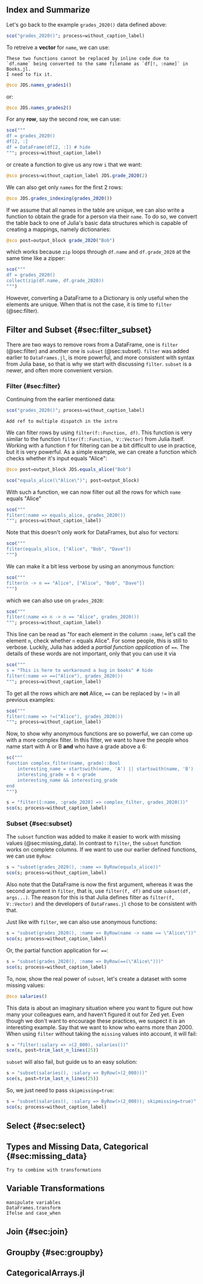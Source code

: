 ## Index and Summarize

Let's go back to the example `grades_2020()` data defined above:

```jl
sco("grades_2020()"; process=without_caption_label)
```

To retreive a **vector** for `name`, we can use:

```{=comment}
These two functions cannot be replaced by inline code due to
`df.name` being converted to the same filename as `df[!, :name]` in Books.jl.
I need to fix it.
```

```jl
@sco JDS.names_grades1()
```

or:

```jl
@sco JDS.names_grades2()
```

For any **row**, say the second row, we can use:

```jl
sco("""
df = grades_2020()
df[2, :]
df = DataFrame(df[2, :]) # hide
"""; process=without_caption_label)
```

or create a function to give us any row `i` that we want:

```jl
@sco process=without_caption_label JDS.grade_2020(2)
```

We can also get only `names` for the first 2 rows:

```jl
@sco JDS.grades_indexing(grades_2020())
```

If we assume that all names in the table are unique, we can also write a function to obtain the grade for a person via their `name`.
To do so, we convert the table back to one of Julia's basic data structures which is capable of creating a mappings, namely dictionaries:

```jl
@sco post=output_block grade_2020("Bob")
```

which works because `zip` loops through `df.name` and `df.grade_2020` at the same time like a zipper:

```jl
sco("""
df = grades_2020()
collect(zip(df.name, df.grade_2020))
""")
```

However, converting a DataFrame to a Dictionary is only useful when the elements are unique.
When that is not the case, it is time to `filter` (@sec:filter).

## Filter and Subset {#sec:filter_subset}

There are two ways to remove rows from a DataFrame, one is `filter` (@sec:filter) and another one is `subset` (@sec:subset).
`filter` was added earlier to `DataFrames.jl`, is more powerful, and more consistent with syntax from Julia base, so that is why we start with discussing `filter`.
`subset` is a newer, and often more convenient version.

### Filter {#sec:filter}

Continuing from the earlier mentioned data:

```jl
sco("grades_2020()"; process=without_caption_label)
```

```{=comment}
Add ref to multiple dispatch in the intro
```

We can filter rows by using `filter(f::Function, df)`.
This function is very similar to the function `filter(f::Function, V::Vector)` from Julia itself.
Working with a function `f` for filtering can be a bit difficult to use in practice, but it is very powerful.
As a simple example, we can create a function which checks whether it's input equals "Alice":

```jl
@sco post=output_block JDS.equals_alice("Bob")
```

```jl
sco("equals_alice(\"Alice\")"; post=output_block)
```

With such a function, we can now filter out all the rows for which `name` equals "Alice"

```jl
sco("""
filter(:name => equals_alice, grades_2020())
"""; process=without_caption_label)
```

Note that this doesn't only work for DataFrames, but also for vectors:

```jl
sco("""
filter(equals_alice, ["Alice", "Bob", "Dave"])
""")
```

We can make it a bit less verbose by using an anonymous function:

```jl
sco("""
filter(n -> n == "Alice", ["Alice", "Bob", "Dave"])
""")
```

which we can also use on `grades_2020`:

```jl
sco("""
filter(:name => n -> n == "Alice", grades_2020())
"""; process=without_caption_label)
```

This line can be read as "for each element in the column `:name`, let's call the element `n`, check whether `n` equals Alice".
For some people, this is still to verbose.
Luckily, Julia has added a _partial function application_ of `==`.
The details of these words are not important, only that you can use it via

```jl
sco("""
s = "This is here to workaround a bug in books" # hide
filter(:name => ==("Alice"), grades_2020())
"""; process=without_caption_label)
```

To get all the rows which are **not** Alice, `==` can be replaced by `!=` in all previous examples:

```jl
sco("""
filter(:name => !=("Alice"), grades_2020())
"""; process=without_caption_label)
```

Now, to show why anonymous functions are so powerful, we can come up with a more complex filter.
In this filter, we want to have the people whos name start with A or B **and** who have a grade above a 6:

```jl
sc("""
function complex_filter(name, grade)::Bool
    interesting_name = startswith(name, 'A') || startswith(name, 'B')
    interesting_grade = 6 < grade
    interesting_name && interesting_grade
end
""")
```

```jl
s = "filter([:name, :grade_2020] => complex_filter, grades_2020())"
sco(s; process=without_caption_label)
```

### Subset {#sec:subset}

The `subset` function was added to make it easier to work with missing values (@sec:missing_data).
In contrast to `filter`, the `subset` function works on complete columns.
If we want to use our earlier defined functions, we can use `ByRow`:

```jl
s = "subset(grades_2020(), :name => ByRow(equals_alice))"
sco(s; process=without_caption_label)
```

Also note that the DataFrame is now the first argument, whereas it was the second argument in `filter`, that is, use `filter(f, df)` and use `subset(df, args...)`.
The reason for this is that Julia defines filter as `filter(f, V::Vector)` and the developers of `DataFrames.jl` chose to be consistent with that.

Just like with `filter`, we can also use anonymous functions:

```jl
s = "subset(grades_2020(), :name => ByRow(name -> name == \"Alice\"))"
sco(s; process=without_caption_label)
```

Or, the partial function application for `==`:

```jl
s = "subset(grades_2020(), :name => ByRow(==(\"Alice\")))"
sco(s; process=without_caption_label)
```

To, now, show the real power of `subset`, let's create a dataset with some missing values:

```jl
@sco salaries()
```

This data is about an imaginary situation where you want to figure out how many your colleagues earn, and haven't figured it out for Zed yet.
Even though we don't want to encourage these practices, we suspect it is an interesting example.
Say that we want to know who earns more than 2000.
When using `filter` without taking the `missing` values into account, it will fail:

```jl
s = "filter(:salary => >(2_000), salaries())"
sce(s, post=trim_last_n_lines(25))
```

`subset` will also fail, but guide us to an easy solution:

```jl
s = "subset(salaries(), :salary => ByRow(>(2_000)))"
sce(s, post=trim_last_n_lines(25))
```

So, we just need to pass `skipmissing=true`:

```jl
s = "subset(salaries(), :salary => ByRow(>(2_000)); skipmissing=true)"
sco(s; process=without_caption_label)
```

## Select {#sec:select}

## Types and Missing Data, Categorical {#sec:missing_data}

```{=comment}
Try to combine with transformations
```

## Variable Transformations

```{=comment}
manipulate variables
DataFrames.transform
Ifelse and case_when
```

## Join {#sec:join}

## Groupby {#sec:groupby}

## CategoricalArrays.jl
